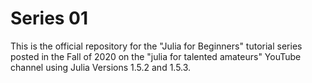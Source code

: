 # Series 01

This is the official repository for the "Julia for Beginners" tutorial series
posted in the Fall of 2020 on the "julia for talented amateurs" YouTube channel
using Julia Versions 1.5.2 and 1.5.3.
